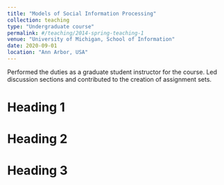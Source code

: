 ```yaml
---
title: "Models of Social Information Processing"
collection: teaching
type: "Undergraduate course"
permalink: #/teaching/2014-spring-teaching-1
venue: "University of Michigan, School of Information"
date: 2020-09-01
location: "Ann Arbor, USA"
---
```


Performed the duties as a graduate student instructor for the course. Led discussion sections and contributed to the creation of assignment sets.

Heading 1
======

Heading 2
======

Heading 3
======